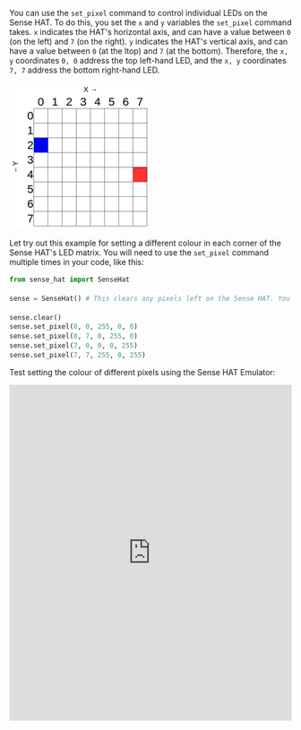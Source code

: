 You can use the `set_pixel` command to control individual LEDs on the Sense HAT. To do this, you set the `x` and `y` variables the `set_pixel` command takes. `x` indicates the HAT's horizontal axis, and can have a value between `0` (on the left) and `7` (on the right). `y` indicates the HAT's vertical axis, and can have a value between `0` (at the ltop) and `7` (at the bottom). Therefore, the `x, y` coordinates `0, 0` address the top left-hand LED, and the `x, y` coordinates `7, 7` address the bottom right-hand LED.

![](images/coordinates.png)

Let try out this example for setting a different colour in each corner of the Sense HAT's LED matrix. You will need to use the `set_pixel` command multiple times in your code, like this:

```python
from sense_hat import SenseHat

sense = SenseHat() # This clears any pixels left on the Sense HAT. You may not need this step and may want to choose when to add it in.

sense.clear()
sense.set_pixel(0, 0, 255, 0, 0)
sense.set_pixel(0, 7, 0, 255, 0)
sense.set_pixel(7, 0, 0, 0, 255)
sense.set_pixel(7, 7, 255, 0, 255)
```

Test setting the colour of different pixels using the Sense HAT Emulator:

<iframe src="https://trinket.io/embed/python/78c2595904" width="100%" height="600" frameborder="0" marginwidth="0" marginheight="0" allowfullscreen></iframe>
